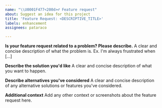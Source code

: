 ```yaml
---
name: "\\U0001F477<200d>♂️ Feature request"
about: Suggest an idea for this project
title: 'Feature Request: <DESCRIPTIVE_TITLE>'
labels: enhancement
assignees: pataraco

---
```


**Is your feature request related to a problem? Please describe.**
A clear and concise description of what the problem is. Ex. I'm always frustrated when [...]

**Describe the solution you'd like**
A clear and concise description of what you want to happen.

**Describe alternatives you've considered**
A clear and concise description of any alternative solutions or features you've considered.

**Additional context**
Add any other context or screenshots about the feature request here.
